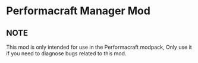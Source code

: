 # Performacraft Manager Mod

## NOTE

This mod is only intended for use in the Performacraft modpack, Only use it if you need to diagnose bugs related to this mod.